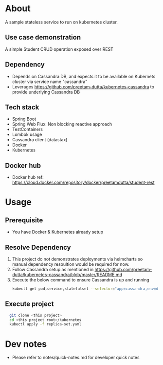
About
=====
A sample stateless service to run on kubernetes cluster.

Use case demonstration
----------------------
A simple Student CRUD operation exposed over REST

Dependency
----------
- Depends on Cassandra DB, and expects it to be available on Kubernets cluster via service name "cassandra"
- Leverages https://github.com/preetam-dutta/kubernetes-cassandra to provide underlying Cassandra DB

Tech stack
----------
- Spring Boot
- Spring Web Flux: Non blocking reactive approach
- TestContainers
- Lombok usage
- Cassandra client (datastax)
- Docker
- Kubernetes

Docker hub
----------
- Docker hub ref: https://cloud.docker.com/repository/docker/preetamdutta/student-rest

Usage
=====

Prerequisite
------------
- You have Docker & Kubernetes already setup

Resolve Dependency 
------------------
1. This project do not demonstrates deployments via helmcharts so manual dependency resoultion would be required for now.
2. Follow Cassandra setup as mentioned in https://github.com/preetam-dutta/kubernetes-cassandra/blob/master/README.md
3. Execute the below command to ensure Cassandra is up and running
   ```bash
   kubectl get pod,service,statefulset --selector="app=cassandra,env=dev"
   ```
   
Execute project
--------------- 
  ```bash
    git clone <this project>
    cd <this project root>/kubernetes
    kubectl apply -f replica-set.yaml
  ```

Dev notes
=========
- Please refer to notes/quick-notes.md for developer quick notes